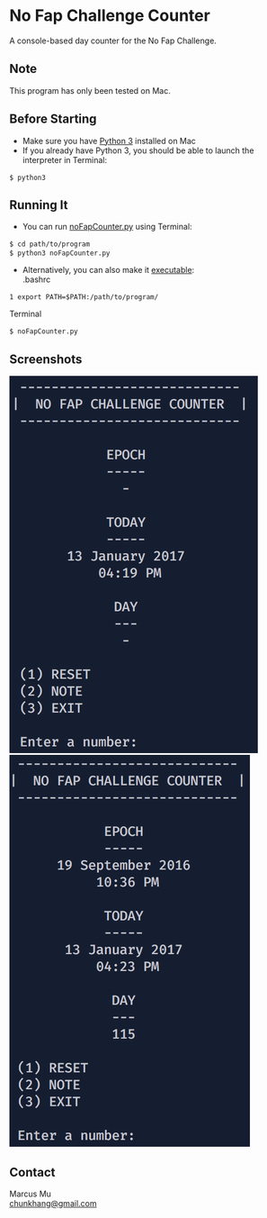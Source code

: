 # No Fap Challenge Counter
A console-based day counter for the No Fap Challenge.

## Note
This program has only been tested on Mac.

## Before Starting
* Make sure you have [Python 3](http://docs.python-guide.org/en/latest/starting/install3/osx/) installed on Mac
* If you already have Python 3, you should be able to launch the interpreter in Terminal: <br /> 
```
$ python3
```

## Running It
* You can run [noFapCounter.py](/src/noFapCounter.py) using Terminal: <br />
```
$ cd path/to/program
$ python3 noFapCounter.py
```
* Alternatively, you can also make it [executable](http://stackoverflow.com/questions/36564320/how-to-make-python-script-executable-on-osx): <br />
.bashrc <br />
```
1 export PATH=$PATH:/path/to/program/
``` 
Terminal <br />
```
$ noFapCounter.py
```

## Screenshots
![Before Challenge](/img/before.png) <br />
![Challenge in Progress](/img/progress.png)

## Contact
Marcus Mu <br />
chunkhang@gmail.com
